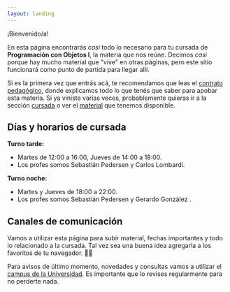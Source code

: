 ```yaml
---
layout: landing
---
```


¡Bienvenido/a!

En esta página encontrarás _casi_ todo lo necesario para tu cursada de **Programación con Objetos I**, la materia que nos reúne. Decimos _casi_ porque hay mucho material que "vive" en otras páginas, pero este sitio funcionará como punto de partida para llegar allí.

Si es la primera vez que entrás acá, te recomendamos que leas el [contrato pedagógico](/contrato-pedagogico), donde explicamos todo lo que tenés que saber para apobar esta materia. Si ya viniste varias veces, probablemente quieras ir a la sección [cursada](/cursada) o ver el [material](/material) que tenemos disponible.

## Días y horarios de cursada

**Turno tarde:**
* Martes de 12:00 a 16:00, Jueves de 14:00 a 18:00.
* Los profes somos Sebastián Pedersen y Carlos Lombardi.

**Turno noche:**
* Martes y Jueves de 18:00 a 22:00.
* Los profes somos Sebastián Pedersen y Gerardo González .

## Canales de comunicación

Vamos a utilizar esta página para subir material, fechas importantes y todo lo relacionado a la cursada. Tal vez sea una buena idea agregarla a los favoritos de tu navegador. :link::globe_with_meridians:

Para avisos de último momento, novedades y consultas vamos a utilizar el [campus de la Universidad](http://campus.unahur.edu.ar/). Es importante que lo revises regularmente para no perderte nada.
